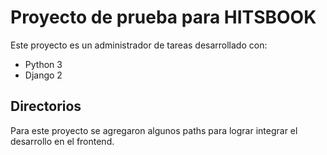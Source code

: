 # Proyecto de prueba para HITSBOOK
Este proyecto es un administrador de tareas desarrollado con:
* Python 3
* Django 2

## Directorios
Para este proyecto se agregaron algunos paths para lograr integrar el desarrollo en el frontend.
